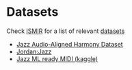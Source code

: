 # Datasets

Check [ISMIR](https://ismir.net/) for a list of relevant [datasets](https://ismir.net/resources/datasets/)

- [Jazz Audio-Aligned Harmony Dataset](https://github.com/MTG/JAAH)
- [Jordan:Jazz](https://github.com/jblsmith/ma-thesis)
- [Jazz ML ready MIDI (kaggle)](https://www.kaggle.com/datasets/saikayala/jazz-ml-ready-midi)